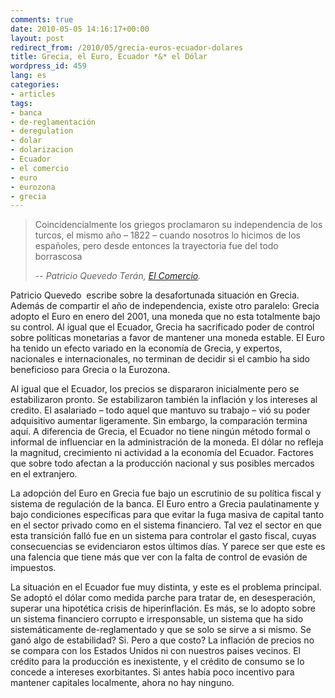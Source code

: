 ```yaml
---
comments: true
date: 2010-05-05 14:16:17+00:00
layout: post
redirect_from: /2010/05/grecia-euros-ecuador-dolares
title: Grecia, el Euro, Ecuador *&* el Dólar
wordpress_id: 459
lang: es
categories:
- articles
tags:
- banca
- de-reglamentación
- deregulation
- dolar
- dolarizacion
- Ecuador
- el comercio
- euro
- eurozona
- grecia
---
```


>Coincidencialmente los griegos proclamaron su independencia de los turcos, el mismo año – 1822 – cuando nosotros lo hicimos de los españoles, pero desde entonces la trayectoria fue del todo borrascosa
>
>-- <cite>Patricio Quevedo Terán, [El Comercio](http://www.elcomercio.com/2010-05-05/Home/TABs-Interaccion/Opinion/Columnista/EC100505P10PQUEVEDO.aspx).</cite>


Patricio Quevedo  escribe sobre la desafortunada situación en Grecia. Además de compartir el año de independencia, existe otro paralelo: Grecia adopto el Euro en enero del 2001, una moneda que no esta totalmente bajo su control. Al igual que el Ecuador, Grecia ha sacrificado poder de control sobre políticas monetarias a favor de mantener una moneda estable. El Euro ha tenido un efecto variado en la economía de Grecia, y expertos, nacionales e internacionales, no terminan de decidir si el cambio ha sido beneficioso para Grecia o la Eurozona.

Al igual que el Ecuador, los precios se dispararon inicialmente pero se estabilizaron pronto. Se estabilizaron también la inflación y los intereses al credito. El asalariado – todo aquel que mantuvo su trabajo – vió su poder adquisitivo aumentar ligeramente. Sin embargo, la comparación termina aquí. A diferencia de Grecia, el Ecuador no tiene ningún método formal o informal de influenciar en la administración de la moneda. El dólar no refleja la magnitud, crecimiento ni actividad a la economía del Ecuador. Factores que sobre todo afectan a la producción nacional y sus posibles mercados en el extranjero.

La adopción del Euro en Grecia fue bajo un escrutinio de su política fiscal y sistema de regulación de la banca. El Euro entro a Grecia paulatinamente y bajo condiciones específicas para que evitar la fuga masiva de capital tanto en el sector privado como en el sistema financiero. Tal vez el sector en que esta transición falló fue en un sistema para controlar el gasto fiscal, cuyas consecuencias se evidenciaron estos últimos días. Y parece ser que este es una falencia que tiene más que ver con la falta de control de evasión de impuestos.

La situación en el Ecuador fue muy distinta, y este es el problema principal. Se adoptó el dólar como medida parche para tratar de, en desesperación, superar una hipotética crisis de hiperinflación. Es más, se lo adopto sobre un sistema financiero corrupto e irresponsable, un sistema que ha sido sistemáticamente de-reglamentado y que se solo se sirve a si mismo. Se ganó algo de estabilidad? Si. Pero a que costo? La inflación de precios no se compara con los Estados Unidos ni con nuestros paises vecinos. El crédito para la producción es inexistente, y el crédito de consumo se lo concede a intereses exorbitantes. Si antes había poco incentivo para mantener capitales localmente, ahora no hay ninguno.
